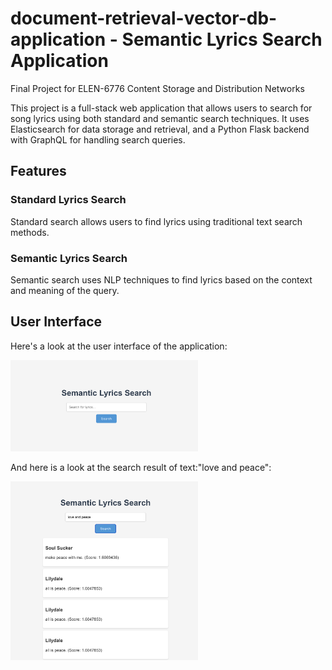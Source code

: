 # document-retrieval-vector-db-application - Semantic Lyrics Search Application
Final Project for ELEN-6776 Content Storage and Distribution Networks

This project is a full-stack web application that allows users to search for song lyrics using both standard and semantic search techniques. It uses Elasticsearch for data storage and retrieval, and a Python Flask backend with GraphQL for handling search queries.

## Features

### Standard Lyrics Search
Standard search allows users to find lyrics using traditional text search methods.

### Semantic Lyrics Search
Semantic search uses NLP techniques to find lyrics based on the context and meaning of the query.

## User Interface

Here's a look at the user interface of the application:

[//]: # (![UI Screenshot]&#40;.github/ui.png&#41;)
<img src="github/ui.png" alt="UI Screenshot" width="300"/> 

[//]: # (## Architecture)

And here is a look at the search result of text:"love and peace":

<img src="github/search_result.png" alt="Result Screenshot" width="300"/>